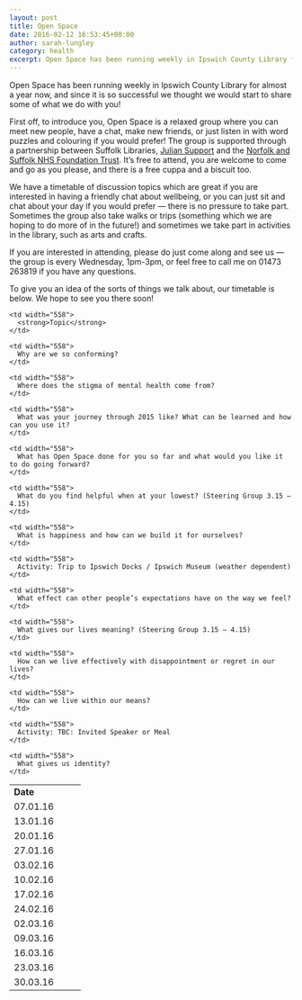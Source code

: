 ```yaml
---
layout: post
title: Open Space
date: 2016-02-12 16:53:45+00:00
author: sarah-lungley
category: health
excerpt: Open Space has been running weekly in Ipswich County Library for almost a year now, and since it is so successful we thought we would start to share some of what we do with you!
---
```

Open Space has been running weekly in Ipswich County Library for almost a year now, and since it is so successful we thought we would start to share some of what we do with you!

First off, to introduce you, Open Space is a relaxed group where you can meet new people, have a chat, make new friends, or just listen in with word puzzles and colouring if you would prefer! The group is supported through a partnership between Suffolk Libraries, [Julian Support](http://www.juliansupport.org/) and the [Norfolk and Suffolk NHS Foundation Trust](http://www.nsft.nhs.uk/Pages/Home.aspx). It&#8217;s free to attend, you are welcome to come and go as you please, and there is a free cuppa and a biscuit too.

We have a timetable of discussion topics which are great if you are interested in having a friendly chat about wellbeing, or you can just sit and chat about your day if you would prefer — there is no pressure to take part. Sometimes the group also take walks or trips (something which we are hoping to do more of in the future!) and sometimes we take part in activities in the library, such as arts and crafts.

If you are interested in attending, please do just come along and see us — the group is every Wednesday, 1pm-3pm, or feel free to call me on 01473 263819 if you have any questions.

To give you an idea of the sorts of things we talk about, our timetable is below. We hope to see you there soon!

<table>
  <tr>
    <td width="111">
      <strong>Date</strong>
    </td>

    <td width="558">
      <strong>Topic</strong>
    </td>
  </tr>

  <tr>
    <td width="111">
      07.01.16
    </td>

    <td width="558">
      Why are we so conforming?
    </td>
  </tr>

  <tr>
    <td width="111">
      13.01.16
    </td>

    <td width="558">
      Where does the stigma of mental health come from?
    </td>
  </tr>

  <tr>
    <td width="111">
      20.01.16
    </td>

    <td width="558">
      What was your journey through 2015 like? What can be learned and how can you use it?
    </td>
  </tr>

  <tr>
    <td width="111">
      27.01.16
    </td>

    <td width="558">
      What has Open Space done for you so far and what would you like it to do going forward?
    </td>
  </tr>

  <tr>
    <td width="111">
      03.02.16
    </td>

    <td width="558">
      What do you find helpful when at your lowest? (Steering Group 3.15 – 4.15)
    </td>
  </tr>

  <tr>
    <td width="111">
      10.02.16
    </td>

    <td width="558">
      What is happiness and how can we build it for ourselves?
    </td>
  </tr>

  <tr>
    <td width="111">
      17.02.16
    </td>

    <td width="558">
      Activity: Trip to Ipswich Docks / Ipswich Museum (weather dependent)
    </td>
  </tr>

  <tr>
    <td width="111">
      24.02.16
    </td>

    <td width="558">
      What effect can other people’s expectations have on the way we feel?
    </td>
  </tr>

  <tr>
    <td width="111">
      02.03.16
    </td>

    <td width="558">
      What gives our lives meaning? (Steering Group 3.15 – 4.15)
    </td>
  </tr>

  <tr>
    <td width="111">
      09.03.16
    </td>

    <td width="558">
      How can we live effectively with disappointment or regret in our lives?
    </td>
  </tr>

  <tr>
    <td width="111">
      16.03.16
    </td>

    <td width="558">
      How can we live within our means?
    </td>
  </tr>

  <tr>
    <td width="111">
      23.03.16
    </td>

    <td width="558">
      Activity: TBC: Invited Speaker or Meal
    </td>
  </tr>

  <tr>
    <td width="111">
      30.03.16
    </td>

    <td width="558">
      What gives us identity?
    </td>
  </tr>
</table>

&nbsp;
